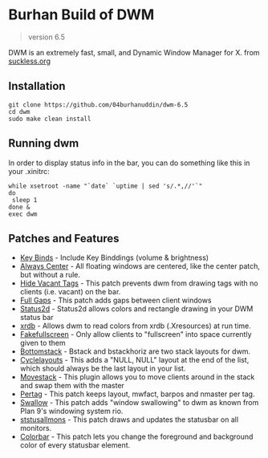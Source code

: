 # Burhan Build of DWM

> version 6.5

DWM is an extremely fast, small, and Dynamic Window Manager for X. from [suckless.org](https://dwm.suckless.org/)

## Installation

    git clone https://github.com/04burhanuddin/dwm-6.5
    cd dwm
    sudo make clean install

## Running dwm

In order to display status info in the bar, you can do something
like this in your .xinitrc:

    while xsetroot -name "`date` `uptime | sed 's/.*,//'`"
    do
     sleep 1
    done &
    exec dwm

## Patches and Features

- [Key Binds](https://wiki.archlinux.org/title/dwm) - Include Key Binddings (volume & brightness)
- [Always Center](https://dwm.suckless.org/patches/alwayscenter/) - All floating windows are centered, like the center patch, but without a rule.
- [Hide Vacant Tags](https://dwm.suckless.org/patches/hide_vacant_tags/) - This patch prevents dwm from drawing tags with no clients (i.e. vacant) on the bar.
- [Full Gaps](https://dwm.suckless.org/patches/fullgaps/) - This patch adds gaps between client windows
- [Status2d](https://dwm.suckless.org/patches/status2d/) - Status2d allows colors and rectangle drawing in your DWM status bar
- [xrdb](https://dwm.suckless.org/patches/xrdb/) - Allows dwm to read colors from xrdb (.Xresources) at run time.
- [Fakefullscreen](https://dwm.suckless.org/patches/fakefullscreen/) - Only allow clients to "fullscreen" into space currently given to them
- [Bottomstack](https://dwm.suckless.org/patches/bottomstack/) - Bstack and bstackhoriz are two stack layouts for dwm.
- [Cyclelayouts](https://dwm.suckless.org/patches/cyclelayouts/) - This adds a "NULL, NULL" layout at the end of the list, which should always be the last layout in your list.
- [Movestack](https://dwm.suckless.org/patches/movestack/) - This plugin allows you to move clients around in the stack and swap them with the master
- [Pertag](https://dwm.suckless.org/patches/pertag/) - This patch keeps layout, mwfact, barpos and nmaster per tag.
- [Swallow](https://dwm.suckless.org/patches/swallow/) - This patch adds "window swallowing" to dwm as known from Plan 9's windowing system rio.
- [ststusallmons](https://dwm.suckless.org/patches/statusallmons/) - This patch draws and updates the statusbar on all monitors.
- [Colorbar](https://dwm.suckless.org/patches/colorbar/) - This patch lets you change the foreground and background color of every statusbar element.

